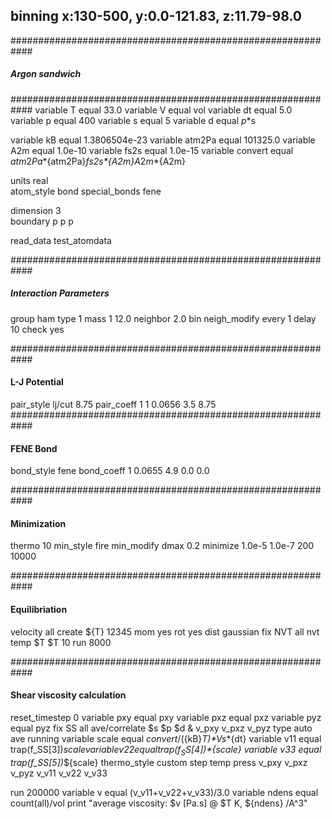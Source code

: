 ## binning x:130-500, y:0.0-121.83, z:11.79-98.0 

############################################################
#####	 	    Argon sandwich	   	   #########
############################################################
variable		T equal 33.0
variable 		V equal vol
variable 		dt equal 5.0
variable 		p equal 400
variable 		s equal 5
variable 		d equal $p*$s

variable 		kB equal 1.3806504e-23
variable 		atm2Pa equal 101325.0
variable 		A2m equal 1.0e-10
variable 		fs2s equal 1.0e-15
variable 		convert equal ${atm2Pa}*${atm2Pa}*${fs2s}*${A2m}*${A2m}*${A2m}

units			real	
atom_style		bond
special_bonds 		fene

dimension 		3	
boundary		p p p	

read_data 		test_atomdata

############################################################
#####            Interaction Parameters               ######

group  			ham    type 1
mass  			1   12.0
neighbor 		2.0 bin
neigh_modify 		every 1 delay 10 check yes

############################################################
####                  L-J Potential                    #####

pair_style 		lj/cut   8.75
pair_coeff 		1 1 0.0656 3.5 8.75
############################################################
####                  FENE Bond                        #####

bond_style 		fene
bond_coeff 		1 0.0655 4.9 0.0 0.0

############################################################
####                  Minimization                     #####

thermo 			10
min_style 		fire
min_modify 		dmax 0.2
minimize 		1.0e-5 1.0e-7 200 10000

############################################################
####                  Equilibriation                   #####

velocity 		all create ${T} 12345 mom yes rot yes dist gaussian
fix 			NVT all nvt temp $T $T 10
run 			8000

############################################################
####              Shear viscosity calculation          #####

reset_timestep 		0
variable 		pxy equal pxy
variable 		pxz equal pxz
variable 		pyz equal pyz
fix 			SS all ave/correlate $s $p $d &
			v_pxy v_pxz v_pyz type auto ave running
variable 		scale equal ${convert}/(${kB}*$T)*$V*$s*${dt}
variable 		v11 equal trap(f_SS[3])*${scale}
variable 		v22 equal trap(f_SS[4])*${scale}
variable 		v33 equal trap(f_SS[5])*${scale}
thermo_style 		custom step temp press v_pxy v_pxz v_pyz v_v11 v_v22 v_v33

run 			200000
variable 		v equal (v_v11+v_v22+v_v33)/3.0
variable 		ndens equal count(all)/vol
print 			"average viscosity: $v [Pa.s] @ $T K, ${ndens} /A^3"









